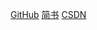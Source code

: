 [GitHub](https://ranmaosong.github.io/2019/03/23/ML-MaxEntropy/)
[简书](https://www.jianshu.com/p/b5c57b80ee5f)
[CSDN](https://blog.csdn.net/u014630987/article/details/88831663)